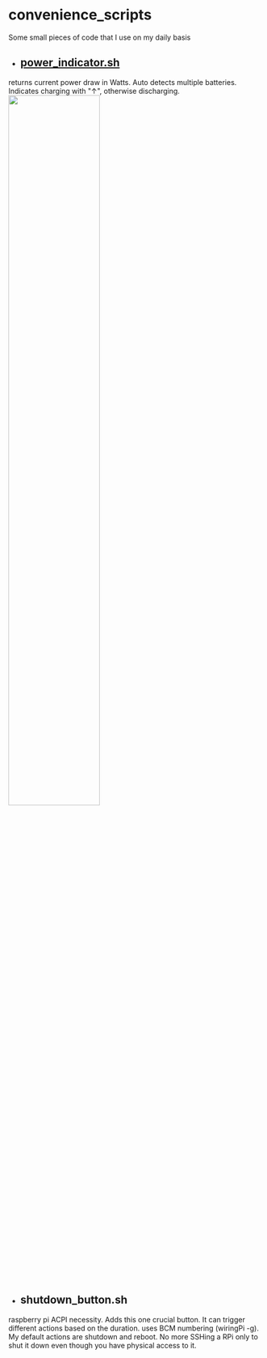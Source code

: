 # convenience_scripts
Some small pieces of code that I use on my daily basis
 
* ## [power_indicator.sh](https://github.com/amateusz/convenience_scripts/blob/master/power_indicator.sh)
returns current power draw in Watts. Auto detects multiple batteries. Indicates charging with "↑", otherwise discharging.
<img src="https://user-images.githubusercontent.com/9356928/64735861-b0314c00-d4e9-11e9-86f2-732897c5aca1.png" align=center width="60%"></img> 
* ## shutdown_button.sh
raspberry pi ACPI necessity. Adds this one crucial button. It can trigger different actions based on the duration.
uses BCM numbering (wiringPi -g). My default actions are shutdown and reboot. No more SSHing a RPi only to shut it down even though you have physical access to it.
<to be done>
